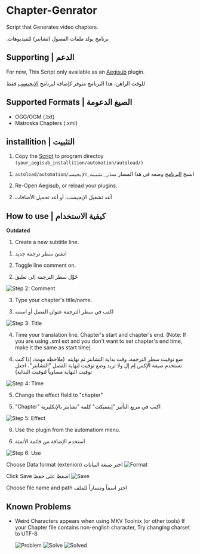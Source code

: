 # Chapter-Genrator
Script that Generates video chapters.

.برنامج يولد ملفات الفصول (تشابتر) للفيديوهات
## Supporting | الدعم
For now, This Script only available as an [Aegisub](http://www.aegisub.org/) plugin.

&#x202b; للوقت الراهن، هذا البرنامج متوفر كإضافة لبرنامج [الإيجيسب](http://www.aegisub.org/) فقط 
## Supported Formats | الصيغ الدعومة
- OGG/OGM (.txt)
- Matroska Chapters (.xml)

## installition | التثبيت
1. Copy the [Script](https://github.com/Bilal2453/Chapter-Genrator/blob/master/ChapterMaker.lua) to program directoy `(your_aegisub_installition/automation/autoload/)`
1) انسخ [البرنامج](https://github.com/Bilal2453/Chapter-Genrator/blob/master/ChapterMaker.lua) وضعه في هذا المسار
&#x202b;`مسار_تثبيت_الإيجيسب/autoload/automation`


2. Re-Open Aegisub, or reload your plugins.
2) &#x202b; أعد تشغيل الإيجيسب، أو أعد تحميل الأضافات

## How to use | كيفية الاستخدام
**Outdated**

1. Create a new subtitle line.
1) &#x202b; انشئ سطر ترجمة جديد

2. Toggle line comment on.
2) &#x202b; حَوِّل سطر الترجمة إلى تعليق


![Step 2: Comment](https://i.imgur.com/PBGmVEE.png)

3. Type your chapter's title/name.
3) &#x202b; اكتب في سطر الترجمة عنوان الفصل أو اسمه

![Step 3: Title](https://i.imgur.com/k6HZNcA.png)

4. Time your translation line, Chapter's start and chapter's end.
(Note: If you are using .xml ext and you don't want to set chapter's end time, make it the same as start time)
4) &#x202b; ضع توقيت سطر الترجمة، وقت بداية التشابتر ثم نهايته
&#x202b; (ملاحظة مهمة، إذا كنت تستخدم صيغة الإكس إم إل ولا تريد وضع توقيت لنهاية الفصل "التشابتر"، اجعل توقيت النهاية مساوياً لتوقيت البداية)

![Step 4: Time](https://i.imgur.com/WRI3A0w.png)

5. Change the effect field to "chapter"
5) &#x202b; اكتب في مربع التأثير "إيففيكت" كلمة "تشابتر بالإنكليزية "Chapter"

![Step 5: Effect](https://i.imgur.com/xxDZ70e.png)

6. Use the plugin from the automatiom menu.
6) استخدم الإضافة من قائمة الأتمتة

![Step 6: Use](https://i.imgur.com/WX41IEm.png)


Choose Data format (extenion)
اختر ضيغة البيانات
![Format](https://i.imgur.com/HSdxRVm.png)



Click Save
اضغط على حفظ
![Save](https://i.imgur.com/6ogHlBK.png)



Choose file name and path
اختر اسماً ومساراً للملف


## Known Problems
- Weird Characters appears when using MKV Toolnix (or other tools)
  If your Chapter file contains non-english character, Try changing charset to UTF-8
  
  ![Problem](https://i.imgur.com/rQ3RfgZ.png)
  ![Solve](https://i.imgur.com/tqDTb9l.png)
  ![Solved](https://i.imgur.com/cTVmtw8.png)
